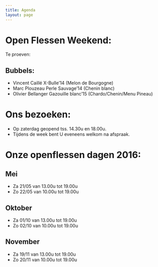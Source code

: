 ```yaml
---
title: Agenda
layout: page
---
```


Open Flessen Weekend:
=====================

Te proeven:

Bubbels:
--------

* Vincent Caillé	X-Bulle’14 (Melon de Bourgogne)
* Marc Plouzeau		Perle Sauvage’14 (Chenin blanc)
* Olivier Bellanger	Gazouille blanc’15 (Chardo/Chenin/Menu Pineau)

Ons bezoeken:
============
* Op zaterdag geopend tss. 14.30u en 18.00u.
* Tijdens de week bent U eveneens welkom na afspraak.

Onze openflessen dagen 2016:
============================

Mei
---
* Za 21/05 van 13.00u tot 19.00u
* Zo 22/05 van 10.00u tot 19.00u

Oktober
-------
* Za 01/10 van 13.00u tot 19.00u
* Zo 02/10 van 10.00u tot 19.00u

November
--------
* Za 19/11 van 13.00u tot 19.00u
* Zo 20/11 van 10.00u tot 19.00u


















